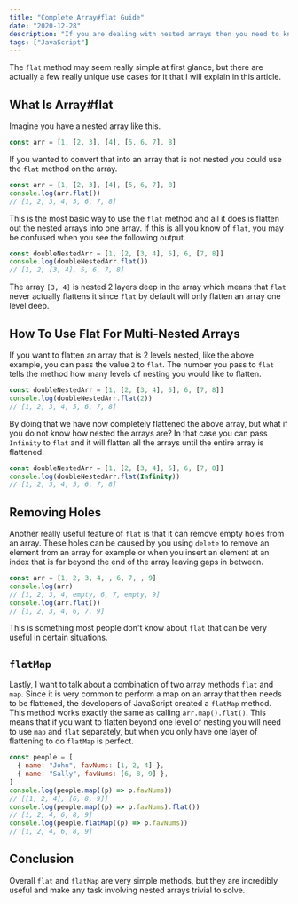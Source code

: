 ```yaml
---
title: "Complete Array#flat Guide"
date: "2020-12-28"
description: "If you are dealing with nested arrays then you need to know about the Array#flat method."
tags: ["JavaScript"]
---
```


The `flat` method may seem really simple at first glance, but there are actually a few really unique use cases for it that I will explain in this article.

## What Is Array#flat

Imagine you have a nested array like this.

```js
const arr = [1, [2, 3], [4], [5, 6, 7], 8]
```

If you wanted to convert that into an array that is not nested you could use the `flat` method on the array.

```js
const arr = [1, [2, 3], [4], [5, 6, 7], 8]
console.log(arr.flat())
// [1, 2, 3, 4, 5, 6, 7, 8]
```

This is the most basic way to use the `flat` method and all it does is flatten out the nested arrays into one array. If this is all you know of `flat`, you may be confused when you see the following output.

```js
const doubleNestedArr = [1, [2, [3, 4], 5], 6, [7, 8]]
console.log(doubleNestedArr.flat())
// [1, 2, [3, 4], 5, 6, 7, 8]
```

The array `[3, 4]` is nested 2 layers deep in the array which means that `flat` never actually flattens it since `flat` by default will only flatten an array one level deep.

## How To Use Flat For Multi-Nested Arrays

If you want to flatten an array that is 2 levels nested, like the above example, you can pass the value `2` to `flat`. The number you pass to `flat` tells the method how many levels of nesting you would like to flatten.

```js
const doubleNestedArr = [1, [2, [3, 4], 5], 6, [7, 8]]
console.log(doubleNestedArr.flat(2))
// [1, 2, 3, 4, 5, 6, 7, 8]
```

By doing that we have now completely flattened the above array, but what if you do not know how nested the arrays are? In that case you can pass `Infinity` to `flat` and it will flatten all the arrays until the entire array is flattened.

```js
const doubleNestedArr = [1, [2, [3, 4], 5], 6, [7, 8]]
console.log(doubleNestedArr.flat(Infinity))
// [1, 2, 3, 4, 5, 6, 7, 8]
```

## Removing Holes

Another really useful feature of `flat` is that it can remove empty holes from an array. These holes can be caused by you using `delete` to remove an element from an array for example or when you insert an element at an index that is far beyond the end of the array leaving gaps in between.

```js
const arr = [1, 2, 3, 4, , 6, 7, , 9]
console.log(arr)
// [1, 2, 3, 4, empty, 6, 7, empty, 9]
console.log(arr.flat())
// [1, 2, 3, 4, 6, 7, 9]
```

This is something most people don't know about `flat` that can be very useful in certain situations.

## `flatMap`

Lastly, I want to talk about a combination of two array methods `flat` and `map`. Since it is very common to perform a map on an array that then needs to be flattened, the developers of JavaScript created a `flatMap` method. This method works exactly the same as calling `arr.map().flat()`. This means that if you want to flatten beyond one level of nesting you will need to use `map` and `flat` separately, but when you only have one layer of flattening to do `flatMap` is perfect.

```js
const people = [
  { name: "John", favNums: [1, 2, 4] },
  { name: "Sally", favNums: [6, 8, 9] },
]
console.log(people.map((p) => p.favNums))
// [[1, 2, 4], [6, 8, 9]]
console.log(people.map((p) => p.favNums).flat())
// [1, 2, 4, 6, 8, 9]
console.log(people.flatMap((p) => p.favNums))
// [1, 2, 4, 6, 8, 9]
```

## Conclusion

Overall `flat` and `flatMap` are very simple methods, but they are incredibly useful and make any task involving nested arrays trivial to solve.
